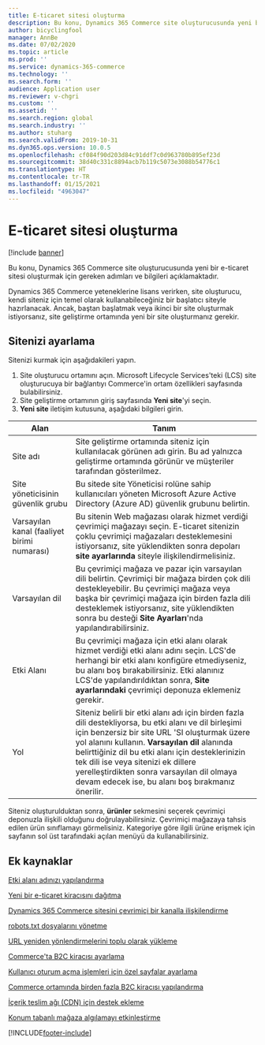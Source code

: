 ```yaml
---
title: E-ticaret sitesi oluşturma
description: Bu konu, Dynamics 365 Commerce site oluşturucusunda yeni bir e-ticaret sitesi oluşturmak için gereken adımları ve bilgileri açıklamaktadır.
author: bicyclingfool
manager: AnnBe
ms.date: 07/02/2020
ms.topic: article
ms.prod: ''
ms.service: dynamics-365-commerce
ms.technology: ''
ms.search.form: ''
audience: Application user
ms.reviewer: v-chgri
ms.custom: ''
ms.assetid: ''
ms.search.region: global
ms.search.industry: ''
ms.author: stuharg
ms.search.validFrom: 2019-10-31
ms.dyn365.ops.version: 10.0.5
ms.openlocfilehash: cf084f90d203d84c91ddf7c0d963780b895ef23d
ms.sourcegitcommit: 38d40c331c8894acb7b119c5073e3088b54776c1
ms.translationtype: HT
ms.contentlocale: tr-TR
ms.lasthandoff: 01/15/2021
ms.locfileid: "4963047"
---
```

# <a name="create-an-e-commerce-site"></a>E-ticaret sitesi oluşturma

[!include [banner](includes/banner.md)]

Bu konu, Dynamics 365 Commerce site oluşturucusunda yeni bir e-ticaret sitesi oluşturmak için gereken adımları ve bilgileri açıklamaktadır.

Dynamics 365 Commerce yeteneklerine lisans verirken, site oluşturucu, kendi siteniz için temel olarak kullanabileceğiniz bir başlatıcı siteyle hazırlanacak. Ancak, baştan başlatmak veya ikinci bir site oluşturmak istiyorsanız, site geliştirme ortamında yeni bir site oluşturmanız gerekir. 

## <a name="set-up-your-site"></a>Sitenizi ayarlama

Sitenizi kurmak için aşağıdakileri yapın.

1. Site oluşturucu ortamını açın. Microsoft Lifecycle Services'teki (LCS) site oluşturucuya bir bağlantıyı Commerce'in ortam özellikleri sayfasında bulabilirsiniz.
1. Site geliştirme ortamının giriş sayfasında **Yeni site**'yi seçin.
1. **Yeni site** iletişim kutusuna, aşağıdaki bilgileri girin.

| Alan                               | Tanım |
|-------------------------------------|-------------|
| Site adı                           | Site geliştirme ortamında siteniz için kullanılacak görünen adı girin. Bu ad yalnızca geliştirme ortamında görünür ve müşteriler tarafından gösterilmez. |
| Site yöneticisinin güvenlik grubu | Bu sitede site Yöneticisi rolüne sahip kullanıcıları yöneten Microsoft Azure Active Directory (Azure AD) güvenlik grubunu belirtin. |
| Varsayılan kanal (faaliyet birimi numarası) | Bu sitenin Web mağazası olarak hizmet verdiği çevrimiçi mağazayı seçin. E-ticaret sitenizin çoklu çevrimiçi mağazaları desteklemesini istiyorsanız, site yüklendikten sonra depoları **site ayarlarında** siteyle ilişkilendirmelisiniz. |
| Varsayılan dil                            | Bu çevrimiçi mağaza ve pazar için varsayılan dili belirtin. Çevrimiçi bir mağaza birden çok dili destekleyebilir. Bu çevrimiçi mağaza veya başka bir çevrimiçi mağaza için birden fazla dili desteklemek istiyorsanız, site yüklendikten sonra bu desteği **Site Ayarları**'nda yapılandırabilirsiniz.  |
| Etki Alanı                              | Bu çevrimiçi mağaza için etki alanı olarak hizmet verdiği etki alanı adını seçin. LCS'de herhangi bir etki alanı konfigüre etmediyseniz, bu alanı boş bırakabilirsiniz. Etki alanınız LCS'de yapılandırıldıktan sonra, **Site ayarlarındaki** çevrimiçi deponuza eklemeniz gerekir.  |
| Yol                              | Siteniz belirli bir etki alanı adı için birden fazla dili destekliyorsa, bu etki alanı ve dil birleşimi için benzersiz bir site URL 'SI oluşturmak üzere yol alanını kullanın. **Varsayılan dil** alanında belirttiğiniz dil bu etki alanı için desteklerinizin tek dili ise veya sitenizi ek dillere yerelleştirdikten sonra varsayılan dil olmaya devam edecek ise, bu alanı boş bırakmanız önerilir. |


Siteniz oluşturulduktan sonra, **ürünler** sekmesini seçerek çevrimiçi deponuzla ilişkili olduğunu doğrulayabilirsiniz. Çevrimiçi mağazaya tahsis edilen ürün sınıflamayı görmelisiniz. Kategoriye göre ilgili ürüne erişmek için sayfanın sol üst tarafındaki açılan menüyü da kullanabilirsiniz.

## <a name="additional-resources"></a>Ek kaynaklar

[Etki alanı adınızı yapılandırma](configure-your-domain-name.md)

[Yeni bir e-ticaret kiracısını dağıtma](deploy-ecommerce-site.md)

[Dynamics 365 Commerce sitesini çevrimiçi bir kanalla ilişkilendirme](associate-site-online-store.md)

[robots.txt dosyalarını yönetme](manage-robots-txt-files.md)

[URL yeniden yönlendirmelerini toplu olarak yükleme](upload-bulk-redirects.md)

[Commerce'ta B2C kiracısı ayarlama](set-up-B2C-tenant.md)

[Kullanıcı oturum açma işlemleri için özel sayfalar ayarlama](custom-pages-user-logins.md)

[Commerce ortamında birden fazla B2C kiracısı yapılandırma](configure-multi-B2C-tenants.md)

[İçerik teslim ağı (CDN) için destek ekleme](add-cdn-support.md)

[Konum tabanlı mağaza algılamayı etkinleştirme](enable-store-detection.md)


[!INCLUDE[footer-include](../includes/footer-banner.md)]